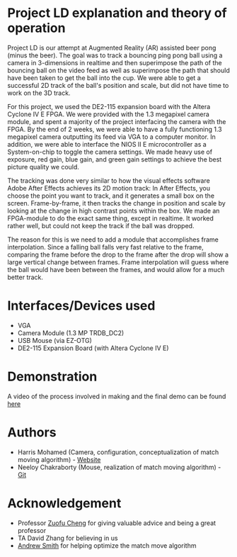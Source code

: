 # Project LD explanation and theory of operation

Project LD is our attempt at Augmented Reality (AR) assisted beer pong (minus the beer). The goal was to track a bouncing ping pong ball using a camera in 3-dimensions in realtime and then superimpose the path of the bouncing ball on the video feed as well as superimpose the path that should have been taken to get the ball into the cup. We were able to get a successful 2D track of the ball's position and scale, but did not have time to work on the 3D track.

For this project, we used the DE2-115 expansion board with the Altera Cyclone IV E FPGA. We were provided with the 1.3 megapixel camera module, and spent a majority of the project interfacing the camera with the FPGA. By the end of 2 weeks, we were able to have a fully functioning 1.3 megapixel camera outputting its feed via VGA to a computer monitor. In addition, we were able to interface the NIOS II E microcontroller as a System-on-chip to toggle the camera settings. We made heavy use of exposure, red gain, blue gain, and green gain settings to achieve the best picture quality we could. 

The tracking was done very similar to how the visual effects software Adobe After Effects achieves its 2D motion track: In After Effects, you choose the point you want to track, and it generates a small box on the screen. Frame-by-frame, it then tracks the change in position and scale by looking at the change in high contrast points within the box. We made an FPGA-module to do the exact same thing, except in realtime. It worked rather well, but could not keep the track if the ball was dropped. 

The reason for this is we need to add a module that accomplishes frame interpolation. Since a falling ball falls very fast relative to the frame, comparing the frame before the drop to the frame after the drop will show a large vertical change between frames. Frame interpolation will guess where the ball would have been between the frames, and would allow for a much better track. 

# Interfaces/Devices used 

* VGA 
* Camera Module (1.3 MP TRDB_DC2)
* USB Mouse (via EZ-OTG)
* DE2-115 Expansion Board (with Altera Cyclone IV E)

# Demonstration 

A video of the process involved in making and the final demo can be found [here](https://www.youtube.com/watch?v=chocc--7Fws&t=6s)

# Authors 

* Harris Mohamed (Camera, configuration, conceptualization of match moving algorithm) - [Website](https://batman-wayne.github.io/website/)
* Neeloy Chakraborty (Mouse, realization of match moving algorithm) - [Git](https://github.com/TheNeeloy)

# Acknowledgement

* Professor [Zuofu Cheng](https://ece.illinois.edu/directory/profile/zcheng1) for giving valuable advice and being a great professor 
* TA David Zhang for believing in us 
* [Andrew Smith](https://github.com/atsmith3) for helping optimize the match move algorithm
